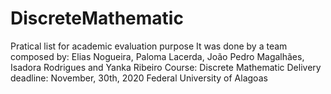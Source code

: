 # DiscreteMathematic
Pratical list for academic evaluation purpose
It was done by a team composed by: Elias Nogueira, Paloma Lacerda, João Pedro Magalhães, Isadora Rodrigues and Yanka Ribeiro
Course: Discrete Mathematic
Delivery deadline: November, 30th, 2020
Federal University of Alagoas
